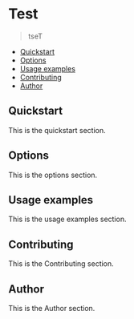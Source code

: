 # Test

> tseT

* [Quickstart](#quickstart)
* [Options](#options)
* [Usage examples](#usage-examples)
* [Contributing](#contributing)
* [Author](#author)


## Quickstart
This is the quickstart section.

## Options
This is the options section.

## Usage examples
This is the usage examples section.

## Contributing
This is the Contributing section.

## Author
This is the Author section.

